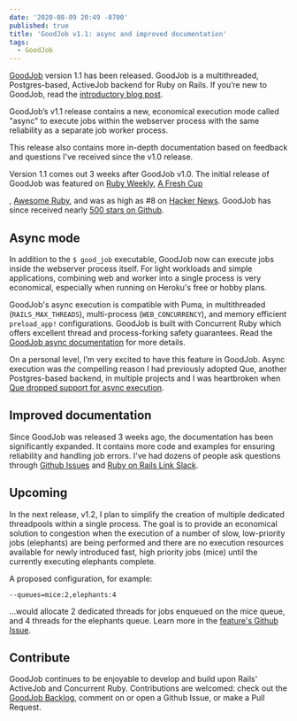 ```yaml
---
date: '2020-08-09 20:49 -0700'
published: true
title: 'GoodJob v1.1: async and improved documentation'
tags: 
  - GoodJob
---
```

[GoodJob](https://github.com/bensheldon/good_job) version 1.1 has been released. GoodJob is a multithreaded, Postgres-based, ActiveJob backend for Ruby on Rails. If you’re new to GoodJob, read the [introductory blog post](https://island94.org/2020/07/introducing-goodjob-1-0).

GoodJob’s v1.1 release contains a new, economical execution mode called "async" to execute jobs within the webserver process with the same reliability as a separate job worker process. 

This release also contains more in-depth documentation based on feedback and questions I've received since the v1.0 release. 

Version 1.1 comes out 3 weeks after GoodJob v1.0. The initial release of GoodJob was featured on [Ruby Weekly](https://rubyweekly.com/issues/511), [A Fresh Cup](https://web.archive.org/web/20200810221115/https://afreshcup.com/home/2020/07/30/double-shot-2651)

, [Awesome Ruby](https://ruby.libhunt.com/newsletter/219), and was as high as #8 on [Hacker News](https://news.ycombinator.com/item?id=23928891). GoodJob has since received nearly [500 stars on Github](https://github.com/bensheldon/good_job). 

## Async mode
In addition to the `$ good_job` executable, GoodJob now can execute jobs inside the webserver process itself. For light workloads and simple applications, combining web and worker into a single process is very economical, especially when running on Heroku's free or hobby plans. 

GoodJob's async execution is compatible with Puma, in multithreaded (`RAILS_MAX_THREADS`), multi-process (`WEB_CONCURRENCY`), and memory efficient `preload_app!` configurations. GoodJob is built with Concurrent Ruby which offers excellent thread and process-forking safety guarantees. Read the [GoodJob async documentation](https://github.com/bensheldon/good_job#executing-jobs-async--in-process) for more details. 

On a personal level, I’m very excited to have this feature in GoodJob. Async execution was _the_ compelling reason I had previously adopted Que, another Postgres-based backend, in multiple projects and I was heartbroken when [Que dropped support for async execution](https://github.com/que-rb/que/issues/238#issuecomment-480648845).

## Improved documentation
Since GoodJob was released 3 weeks ago, the documentation has been significantly expanded. It contains more code and examples for ensuring reliability and handling job errors. I've had dozens of people ask questions through [Github Issues](https://github.com/bensheldon/good_job/issues) and [Ruby on Rails Link Slack](https://www.rubyonrails.link).

## Upcoming
In the next release, v1.2, I plan to simplify the creation of multiple dedicated threadpools within a single process. The goal is to provide an economical solution to congestion when the execution of a number of slow, low-priority jobs (elephants) are being performed and there are no execution resources available for newly introduced fast, high priority jobs (mice) until the currently executing elephants complete. 

A proposed configuration, for example:

`--queues=mice:2,elephants:4`

...would allocate 2 dedicated threads for jobs enqueued on the mice queue, and 4 threads for the elephants queue. Learn more in the [feature's Github Issue](https://github.com/bensheldon/good_job/issues/45).

## Contribute
GoodJob continues to be enjoyable to develop and build upon Rails' ActiveJob and Concurrent Ruby. Contributions are welcomed: check out the [GoodJob Backlog](https://github.com/bensheldon/good_job/projects/1), comment on or open a Github Issue, or make a Pull Request. 
